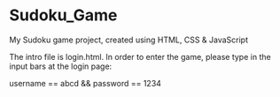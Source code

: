 # Sudoku_Game
My Sudoku game project, created using HTML, CSS &amp; JavaScript

The intro file is login.html.
In order to enter the game, please type in the input bars at the login page:

username == abcd && password == 1234
